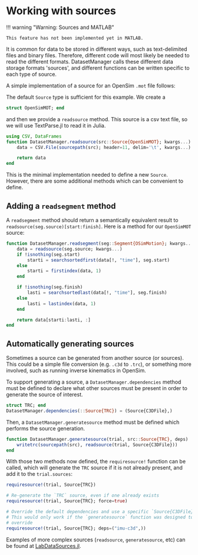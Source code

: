 # Working with sources

!!! warning "Warning: Sources and MATLAB"

    This feature has not been implemented yet in MATLAB.

It is common for data to be stored in different ways, such as text-delimited files and
binary files. Therefore, different code will most likely be needed to read the different
formats. DatasetManager calls these different data storage formats 'sources', and different
functions can be written specific to each type of source.

A simple implementation of a source for an OpenSim `.mot` file follows:

The default `Source` type is sufficient for this example. We create a

```julia
struct OpenSimMOT; end
```

and then we provide a `readsource` method. This source is a csv text file, so we will use TextParse.jl to read it in Julia.

```julia
using CSV, DataFrames
function DatasetManager.readsource(src::Source{OpenSimMOT}; kwargs...)
    data = CSV.File(sourcepath(src); header=11, delim='\t', kwargs...) |> DataFrame

    return data
end
```

This is the minimal implementation needed to define a new `Source`. However, there are some
additional methods which can be convenient to define.

## Adding a `readsegment` method

A `readsegment` method should return a semantically equivalent result to
`readsource(seg.source)[start:finish]`. Here is a method for our `OpenSimMOT` source:

```julia
function DatasetManager.readsegment(seg::Segment{OSimMotion}; kwargs...)
    data = readsource(seg.source; kwargs...)
    if !isnothing(seg.start)
        starti = searchsortedfirst(data[!, "time"], seg.start)
    else
        starti = firstindex(data, 1)
    end

    if !isnothing(seg.finish)
        lasti = searchsortedlast(data[!, "time"], seg.finish)
    else
        lasti = lastindex(data, 1)
    end

    return data[starti:lasti, :]
end
```

## Automatically generating sources

Sometimes a source can be generated from another source (or sources). This could be a simple file
conversion (e.g. `.c3d` to `.trc`), or something more involved, such as running inverse
kinematics in OpenSim.

To support generating a source, a `DatasetManager.dependencies` method must be defined to
declare what other sources must be present in order to generate the source of interest.

```julia
struct TRC; end
DatasetManager.dependencies(::Source{TRC}) = (Source{C3DFile},)
```

Then, a `DatasetManager.generatesource` method must be defined which performs the source
generation.

```julia
function DatasetManager.generatesource(trial, src::Source{TRC}, deps)
    writetrc(sourcepath(src), readsource(trial, Source{C3DFile}))
end
```

With those two methods now defined, the `requiresource!` function can be called, which will
generate the `TRC` source if it is not already present, and add it to the `trial.sources`:

```julia
requiresource!(trial, Source{TRC})

# Re-generate the `TRC` source, even if one already exists
requiresource!(trial, Source{TRC}; force=true)

# Override the default dependencies and use a specific `Source{C3DFile}`
# This would only work if the `generatesource` function was designed to allow such an
# override
requiresource!(trial, Source{TRC}; deps=("imu-c3d",))
```

Examples of more complex sources (`readsource`, `generatesource`, etc) can be found at
[LabDataSources.jl](https://github.com/NantelBiomechLab/LabDataSources.jl).

